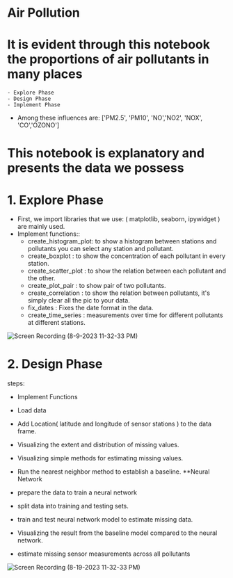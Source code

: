 # Air Pollution

# It is evident through this notebook the proportions of air pollutants in many places
    - Explore Phase
    - Design Phase 
    - Implement Phase

- Among these influences are: ['PM2.5', 'PM10', 'NO','NO2', 'NOX', 'CO','OZONO']

# This notebook is explanatory and presents the data we possess

# 1. Explore Phase
- First, we import libraries that we use: ( matplotlib, seaborn, ipywidget ) are mainly used.
- Implement functions::
  - create_histogram_plot: to show a histogram between stations and pollutants you can select any station and pollutant.
  - create_boxplot : to show the concentration of each pollutant in every station.
  - create_scatter_plot : to show the relation between each pollutant and the other.
  - create_plot_pair : to show pair of two pollutants.
  - create_correlation : to show the relation between pollutants, it's simply clear all the pic to your data.
  - fix_dates : Fixes the date format in the data.
  - create_time_series : measurements over time for different pollutants at different stations.

![Screen Recording (8-9-2023 11-32-33 PM)](https://github.com/ahmedtobashahban21/Public-Health/assets/63298272/309e0955-6600-45cc-85aa-862935fe4e6a)


# 2. Design Phase 
steps:

- Implement Functions
- Load data
- Add Location( latitude and longitude of sensor stations ) to the data frame.
- Visualizing the extent and distribution of missing values.
- Visualizing simple methods for estimating missing values.
- Run the nearest neighbor method to establish a baseline.
**Neural Network

- prepare the data to train a neural network
- split data into training and testing sets.
- train and test neural network model to estimate missing data.
- Visualizing the result from the baseline model compared to the neural network.
- estimate missing sensor measurements across all pollutants

![Screen Recording (8-19-2023 11-32-33 PM)](https://github.com/ahmedtobashahban21/Public-Health/assets/63298272/f15a2458-1c46-41b1-8ccc-57b253e523c3)







